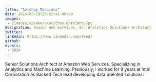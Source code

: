 ```yaml
---
title: "Avichay Marciano"
date: 2024-06-10T23:01:41-06:00
images: 
 - /images/speakers/avichay-marciano.jpg
designation: Amazon Web Services, Sr. Analytics Solutions Architect
twitter: 
linkedin: https://www.linkedin.com/feed/
github: 
events:
 - 2024
---
```


Senior Solutions Architect at Amazon Web Services. Specializing in Analytics and Machine Learning.  Previously, I worked for 9 years at Intel Corporation as Backed Tech lead developing data oriented solutions. 


